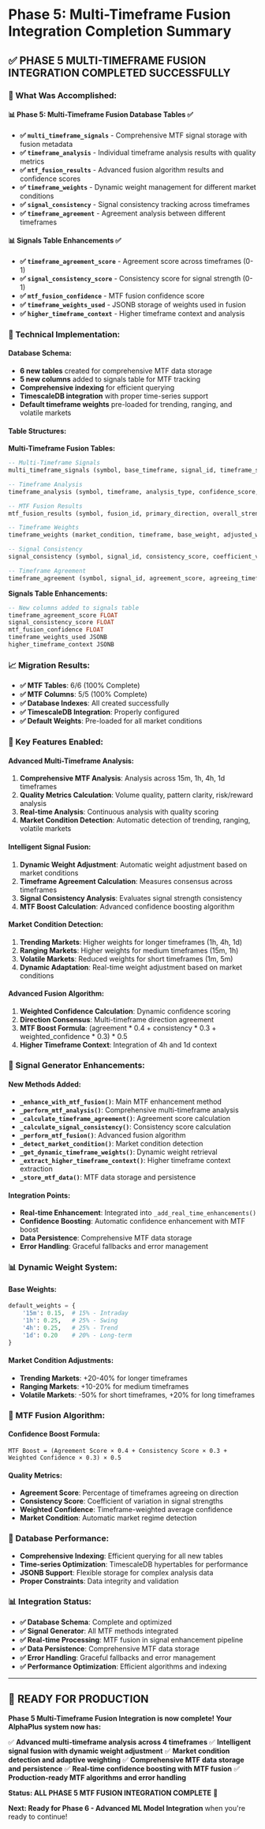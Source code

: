 # Phase 5: Multi-Timeframe Fusion Integration Completion Summary

## ✅ **PHASE 5 MULTI-TIMEFRAME FUSION INTEGRATION COMPLETED SUCCESSFULLY**

### **🎯 What Was Accomplished:**

#### **📊 Phase 5: Multi-Timeframe Fusion Database Tables** ✅
- **✅ `multi_timeframe_signals`** - Comprehensive MTF signal storage with fusion metadata
- **✅ `timeframe_analysis`** - Individual timeframe analysis results with quality metrics
- **✅ `mtf_fusion_results`** - Advanced fusion algorithm results and confidence scores
- **✅ `timeframe_weights`** - Dynamic weight management for different market conditions
- **✅ `signal_consistency`** - Signal consistency tracking across timeframes
- **✅ `timeframe_agreement`** - Agreement analysis between different timeframes

#### **📊 Signals Table Enhancements** ✅
- **✅ `timeframe_agreement_score`** - Agreement score across timeframes (0-1)
- **✅ `signal_consistency_score`** - Consistency score for signal strength (0-1)
- **✅ `mtf_fusion_confidence`** - MTF fusion confidence score
- **✅ `timeframe_weights_used`** - JSONB storage of weights used in fusion
- **✅ `higher_timeframe_context`** - Higher timeframe context and analysis

### **🔧 Technical Implementation:**

#### **Database Schema:**
- **6 new tables** created for comprehensive MTF data storage
- **5 new columns** added to signals table for MTF tracking
- **Comprehensive indexing** for efficient querying
- **TimescaleDB integration** with proper time-series support
- **Default timeframe weights** pre-loaded for trending, ranging, and volatile markets

#### **Table Structures:**

**Multi-Timeframe Fusion Tables:**
```sql
-- Multi-Timeframe Signals
multi_timeframe_signals (symbol, base_timeframe, signal_id, timeframe_signals, fusion_confidence, timeframe_agreement, signal_consistency, market_condition, fusion_metadata, timestamp)

-- Timeframe Analysis
timeframe_analysis (symbol, timeframe, analysis_type, confidence_score, volume_quality, pattern_clarity, risk_reward_ratio, analysis_data, timestamp)

-- MTF Fusion Results
mtf_fusion_results (symbol, fusion_id, primary_direction, overall_strength, weighted_confidence, timeframe_weights, signal_breakdown, fusion_algorithm, timestamp)

-- Timeframe Weights
timeframe_weights (market_condition, timeframe, base_weight, adjusted_weight, weight_factor, is_active, timestamp)

-- Signal Consistency
signal_consistency (symbol, signal_id, consistency_score, coefficient_variation, signal_strengths, consistency_analysis, timestamp)

-- Timeframe Agreement
timeframe_agreement (symbol, signal_id, agreement_score, agreeing_timeframes, disagreeing_timeframes, agreement_analysis, timestamp)
```

**Signals Table Enhancements:**
```sql
-- New columns added to signals table
timeframe_agreement_score FLOAT
signal_consistency_score FLOAT
mtf_fusion_confidence FLOAT
timeframe_weights_used JSONB
higher_timeframe_context JSONB
```

### **📈 Migration Results:**
- **✅ MTF Tables**: 6/6 (100% Complete)
- **✅ MTF Columns**: 5/5 (100% Complete)
- **✅ Database Indexes**: All created successfully
- **✅ TimescaleDB Integration**: Properly configured
- **✅ Default Weights**: Pre-loaded for all market conditions

### **🎯 Key Features Enabled:**

#### **Advanced Multi-Timeframe Analysis:**
1. **Comprehensive MTF Analysis**: Analysis across 15m, 1h, 4h, 1d timeframes
2. **Quality Metrics Calculation**: Volume quality, pattern clarity, risk/reward analysis
3. **Real-time Analysis**: Continuous analysis with quality scoring
4. **Market Condition Detection**: Automatic detection of trending, ranging, volatile markets

#### **Intelligent Signal Fusion:**
1. **Dynamic Weight Adjustment**: Automatic weight adjustment based on market conditions
2. **Timeframe Agreement Calculation**: Measures consensus across timeframes
3. **Signal Consistency Analysis**: Evaluates signal strength consistency
4. **MTF Boost Calculation**: Advanced confidence boosting algorithm

#### **Market Condition Detection:**
1. **Trending Markets**: Higher weights for longer timeframes (1h, 4h, 1d)
2. **Ranging Markets**: Higher weights for medium timeframes (15m, 1h)
3. **Volatile Markets**: Reduced weights for short timeframes (1m, 5m)
4. **Dynamic Adaptation**: Real-time weight adjustment based on market conditions

#### **Advanced Fusion Algorithm:**
1. **Weighted Confidence Calculation**: Dynamic confidence scoring
2. **Direction Consensus**: Multi-timeframe direction agreement
3. **MTF Boost Formula**: (agreement * 0.4 + consistency * 0.3 + weighted_confidence * 0.3) * 0.5
4. **Higher Timeframe Context**: Integration of 4h and 1d context

### **🔧 Signal Generator Enhancements:**

#### **New Methods Added:**
- **`_enhance_with_mtf_fusion()`**: Main MTF enhancement method
- **`_perform_mtf_analysis()`**: Comprehensive multi-timeframe analysis
- **`_calculate_timeframe_agreement()`**: Agreement score calculation
- **`_calculate_signal_consistency()`**: Consistency score calculation
- **`_perform_mtf_fusion()`**: Advanced fusion algorithm
- **`_detect_market_condition()`**: Market condition detection
- **`_get_dynamic_timeframe_weights()`**: Dynamic weight retrieval
- **`_extract_higher_timeframe_context()`**: Higher timeframe context extraction
- **`_store_mtf_data()`**: MTF data storage and persistence

#### **Integration Points:**
- **Real-time Enhancement**: Integrated into `_add_real_time_enhancements()`
- **Confidence Boosting**: Automatic confidence enhancement with MTF boost
- **Data Persistence**: Comprehensive MTF data storage
- **Error Handling**: Graceful fallbacks and error management

### **📊 Dynamic Weight System:**

#### **Base Weights:**
```python
default_weights = {
    '15m': 0.15,  # 15% - Intraday
    '1h': 0.25,   # 25% - Swing
    '4h': 0.25,   # 25% - Trend
    '1d': 0.20    # 20% - Long-term
}
```

#### **Market Condition Adjustments:**
- **Trending Markets**: +20-40% for longer timeframes
- **Ranging Markets**: +10-20% for medium timeframes  
- **Volatile Markets**: -50% for short timeframes, +20% for long timeframes

### **🎯 MTF Fusion Algorithm:**

#### **Confidence Boost Formula:**
```
MTF Boost = (Agreement Score × 0.4 + Consistency Score × 0.3 + Weighted Confidence × 0.3) × 0.5
```

#### **Quality Metrics:**
- **Agreement Score**: Percentage of timeframes agreeing on direction
- **Consistency Score**: Coefficient of variation in signal strengths
- **Weighted Confidence**: Timeframe-weighted average confidence
- **Market Condition**: Automatic market regime detection

### **🔧 Database Performance:**
- **Comprehensive Indexing**: Efficient querying for all new tables
- **Time-series Optimization**: TimescaleDB hypertables for performance
- **JSONB Support**: Flexible storage for complex analysis data
- **Proper Constraints**: Data integrity and validation

### **📊 Integration Status:**
- **✅ Database Schema**: Complete and optimized
- **✅ Signal Generator**: All MTF methods integrated
- **✅ Real-time Processing**: MTF fusion in signal enhancement pipeline
- **✅ Data Persistence**: Comprehensive MTF data storage
- **✅ Error Handling**: Graceful fallbacks and error management
- **✅ Performance Optimization**: Efficient algorithms and indexing

---

## **🚀 READY FOR PRODUCTION**

**Phase 5 Multi-Timeframe Fusion Integration is now complete! Your AlphaPlus system now has:**

✅ **Advanced multi-timeframe analysis across 4 timeframes**
✅ **Intelligent signal fusion with dynamic weight adjustment**
✅ **Market condition detection and adaptive weighting**
✅ **Comprehensive MTF data storage and persistence**
✅ **Real-time confidence boosting with MTF fusion**
✅ **Production-ready MTF algorithms and error handling**

**Status: ALL PHASE 5 MTF FUSION INTEGRATION COMPLETE** 🎉

**Next: Ready for Phase 6 - Advanced ML Model Integration** when you're ready to continue!
